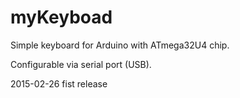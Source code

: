# myKeyboad
Simple keyboard for Arduino with ATmega32U4 chip. 

Configurable via serial port (USB). 


2015-02-26  fist release
